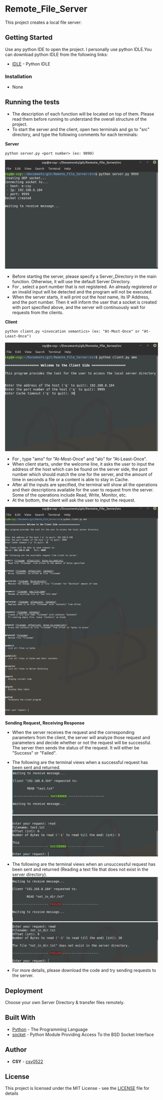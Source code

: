 # Remote_File_Server

This project creates a local file server: <br/>

## Getting Started

Use any python IDE to open the project. I personally use python IDLE.You can download python IDLE from the following links:
* [IDLE](https://www.python.org/downloads/) - Python IDLE

### Installation

- None

## Running the tests

- The description of each function will be located on top of them. Please read them before running to understand the overall structure of the project. <br/>
- To start the server and the client, open two terminals and go to "src" directory, and type the following comments for each terminals:

 **Server**
```
python server.py <port number> (ex: 9090)
```
![Server_Start](/images/server_start.png)

- Before starting the server, please specify a Server_Directory in the main function. Otherwise, it will use the default Server Directory.
- For <port number>, select a port number that is not registered. An already registered or an invalid input will be detected and the program will not be executed.
- When the server starts, it will print out the host name, its IP Address, and the port number. Then it will inform the user that a socket is created with port specified above, and the server will continuously wait for requests from the clients.
  
**Client**  
```
python client.py <invocation semantics> (ex: "At-Most-Once" or "At-Least-Once")
```
![Client_Start](/images/client_start.png)

- For <invocation semantics>, type "amo" for "At-Most-Once" and "alo" for "At-Least-Once".
- When client starts, under the welcome line, it asks the user to input the address of the host which can be found on the server side, the port number which should match the one for the server, and the amount of time in seconds a file or a content is able to stay in Cache.
- After all the inputs are specified, the terminal will show all the operations and their descriptions available for the user to request from the server. Some of the operations include Read, Write, Monitor, etc.
- At the bottom, the client will ask the user to input the request.
  
![Operations](/images/operations.png)

**Sending Request, Receiving Response**
- When the server receives the request and the corresponding parameters from the client, the server will analyze those request and parameters and decide whether or not the request will be successful. The server then sends the status of the request. It will either be "Success" or "Failed".

- The following are the terminal views when a successful request has been sent and returned.
![Server_Succ](/images/server_successful.png)
![Client_Succ](/images/client_successful.png)

- The following are the terminal views when an unsuccessful request has been sent and returned (Reading a text file that does not exist in the server directory).
![Server_Fail](/images/server_fail.png)
![Client_Fail](/images/client_fail.png)

- For more details, please download the code and try sending requests to the server.


## Deployment

Choose your own Server Directory & transfer files remotely.

## Built With

* [Python](https://www.python.org/) - The Programming Language
* [socket](https://docs.python.org/3/library/socket.html) - Python Module Providing Access To the BSD Socket Interface

## Author

* **CSY** - [csy0522](https://github.com/csy0522)

## License

This project is licensed under the MIT License - see the [LICENSE](LICENSE) file for details
